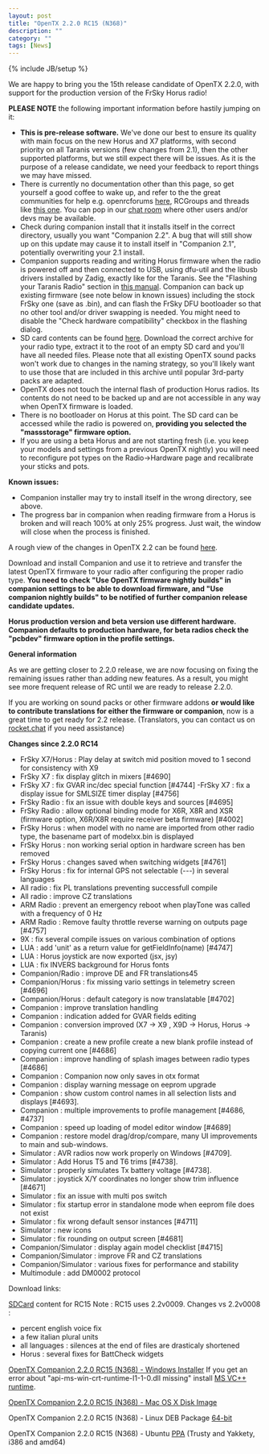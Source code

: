 ```yaml
---
layout: post
title: "OpenTX 2.2.0 RC15 (N368)"
description: ""
category: ""
tags: [News]
---
```

{% include JB/setup %}

We are happy to bring you the 15th release candidate of OpenTX 2.2.0, with support for the production version of the FrSky Horus radio!

**PLEASE NOTE** the following important information before hastily jumping on it:

- **This is pre-release software.** We've done our best to ensure its quality with main focus on the new Horus and X7 platforms, with second priority on all Taranis versions (few changes from 2.1), then the other supported platforms, but we still expect there will be issues. As it is the purpose of a release candidate, we need your feedback to report things we may have missed.
- There is currently no documentation other than this page, so get yourself a good coffee to wake up, and refer to the the great communities for help e.g. openrcforums [here](http://openrcforums.com/forum/viewtopic.php?f=45&t=9158), RCGroups and threads like [this one](http://www.rcgroups.com/forums/showthread.php?t=2727927). You can pop in our [chat room](https://discord.gg/pAmmCp2) where other users and/or devs may be available.
- Check during companion install that it installs itself in the correct directory, usually you want "Companion 2.2". A bug that will still show up on this update may cause it to install itself in "Companion 2.1", potentially overwriting your 2.1 install.
- Companion supports reading and writing Horus firmware when the radio is powered off  and then connected to USB, using dfu-util and the libusb drivers installed by Zadig, exactly like for the Taranis. See the "Flashing your Taranis Radio" section in [this manual](https://opentx.gitbooks.io/opentx-taranis-manual/content/companion-introduction.html). Companion can back up existing firmware (see note below in known issues) including the stock FrSky one (save as .bin), and can flash the FrSky DFU bootloader so that no other tool and/or driver swapping is needed. You might need to disable the "Check hardware compatibility" checkbox in the flashing dialog.
- SD card contents can be found [here](http://downloads.open-tx.org/2.2/nightly/sdcard/). Download the correct archive for your radio type, extract it to the root of an empty SD card and you'll have all needed files. Please note that all existing OpenTX sound packs won't work due to changes in the naming strategy, so you'll likely want to use those that are included in this archive until popular 3rd-party packs are adapted.
- OpenTX does not touch the internal flash of production Horus radios. Its contents do not need to be backed up and are not accessible in any way when OpenTX firmware is loaded.
- There is no bootloader on Horus at this point. The SD card can be accessed while the radio is powered on, **providing you selected the "massstorage" firmware option.**
- If you are using a beta Horus and are not starting fresh (i.e. you keep your models and settings from a previous OpenTX nightly) you will need to reconfigure pot types on the Radio->Hardware page and recalibrate your sticks and pots.

**Known issues:**

- Companion installer may try to install itself in the wrong directory, see above.
- The progress bar in companion when reading firmware from a Horus is broken and will reach 100% at only 25% progress. Just wait, the window will close when the process is finished.

A rough view of the changes in OpenTX 2.2 can be found [here](https://github.com/opentx/opentx/issues?page=1&q=is%3Aissue+is%3Aclosed+milestone%3A%22OpenTX+2.2.0%22).

Download and install Companion and use it to retrieve and transfer the latest OpenTX firmware to your radio after configuring the proper radio type.
**You need to check "Use OpenTX firmware nightly builds" in companion settings to be able to download firmware, and "Use companion nightly builds" to be notified of further companion release candidate updates.**

**Horus production version and beta version use different hardware. Companion defaults to production hardware, for beta radios check the "pcbdev" firmware option in the profile settings.**

**General information**

As we are getting closer to 2.2.0 release, we are now focusing on fixing the remaining issues rather than adding new features. As a result, you might see more frequent release of RC until we are ready to release 2.2.0.

If you are working on sound packs or other firmware addons **or would like to contribute translations for either the firmware or companion**, now is a great time to get ready for 2.2 release. (Translators, you can contact us on [rocket.chat](https://opentx.rocket.chat/) if you need assistance)

**Changes since 2.2.0 RC14**
- FrSky X7/Horus : Play delay at switch mid position moved to 1 second for consistency with X9
- FrSky X7 : fix display glitch in mixers [#4690]
- FrSky X7 : fix GVAR inc/dec special function [#4744]
 -FrSky X7 : fix a display issue for SMLSIZE timer display [#4756]
- FrSky Radio : fix an issue with double keys and sources [#4695]
- FrSky Radio : allow optional binding mode for X6R, X8R and XSR (firmware option, X6R/X8R require receiver beta firmware) [#4002]
- FrSky Horus : when model with no name are imported from other radio type, the basename part of modelxx.bin is displayed
- FrSky Horus : non working serial option in hardware screen has ben removed
- FrSky Horus : changes saved when switching widgets [#4761]
- FrSky Horus : fix for internal GPS not selectable (---) in several languages
- All radio : fix PL translations preventing successfull compile
- All radio : improve CZ translations
- ARM Radio : prevent an emergency reboot when playTone was called with a frequency of 0 Hz
- ARM Radio : Remove faulty throttle reverse warning on outputs page [#4757]
- 9X : fix several compile issues on various combination of options
- LUA : add 'unit' as a return value for getFieldInfo(name) [#4747]
- LUA : Horus joystick are now exported (jsx, jsy)
- LUA : fix INVERS background for Horus fonts
- Companion/Radio : improve DE and FR translations45
- Companion/Horus : fix missing vario settings in telemetry screen [#4696]
- Companion/Horus : default category is now translatable [#4702]
- Companion : improve translation handling
- Companion : indication added for GVAR fields editing
- Companion : conversion improved (X7 -> X9 , X9D -> Horus, Horus -> Taranis)
- Companion : create a new profile create a new blank profile instead of copying current one [#4686]
- Companion : improve handling of splash images between radio types [#4686]
- Companion : Companion now only saves in otx format
- Companion : display warning message on eeprom upgrade
- Companion : show custom control names in all selection lists and displays [#4693].
- Companion : multiple improvements to profile management [#4686, #4737]
- Companion : speed up loading of model editor window [#4689]
- Companion : restore model drag/drop/compare, many UI improvements to main and sub-windows.
- Simulator : AVR radios now work properly on Windows [#4709].
- Simulator : Add Horus T5 and T6 trims [#4738].
- Simulator : properly simulates Tx battery voltage [#4738].
- Simulator : joystick X/Y coordinates no longer show trim influence [#4671]
- Simulator : fix an issue with multi pos switch
- Simulator : fix startup error in standalone mode when eeprom file does not exist
- Simulator : fix wrong default sensor instances [#4711]
- Simulator : new icons
- Simulator : fix rounding on output screen [#4681]
- Companion/Simulator : display again model checklist [#4715]
- Companion/Simulator : improve FR and CZ translations
- Companion/Simulator : various fixes for performance and stability
- Multimodule : add DM0002 protocol

Download links:

[SDCard](http://downloads.open-tx.org/2.2/nightly/sdcard/) content for RC15
Note : RC15 uses 2.2v0009.
Changes vs 2.2v0008 :
- percent english voice fix
- a few italian plural units
- all languages : silences at the end of files are drasticaly shortened
- Horus : several fixes for BattCheck widgets

[OpenTX Companion 2.2.0 RC15 (N368) - Windows Installer](http://downloads.open-tx.org/2.2/nightly/companion/windows/companion-windows-2.2.0N368.exe)
If you get an error about "api-ms-win-crt-runtime-I1-1-0.dll missing" install [MS VC++ runtime](https://support.microsoft.com/en-us/help/2999226/update-for-universal-c-runtime-in-windows).

[OpenTX Companion 2.2.0 RC15 (N368) - Mac OS X Disk Image](http://downloads.open-tx.org/2.2/nightly/companion/macosx/opentx-companion-2.2.0N368.dmg)

OpenTX Companion 2.2.0 RC15 (N368) - Linux DEB Package [64-bit](http://downloads.open-tx.org/2.2/nightly/companion/linux/companion22_2.2.0N368_amd64.deb)

OpenTX Companion 2.2.0 RC15 (N368) - Ubuntu [PPA](https://launchpad.net/~opentx-test/+archive/ubuntu/ppa) (Trusty and Yakkety, i386 and amd64)

